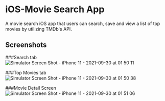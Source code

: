 # iOS-Movie Search App
A movie search iOS app that users can search, save and view a list of top movies by utilizing TMDb's API.

## Screenshots
###Search tab
![Simulator Screen Shot - iPhone 11 - 2021-09-30 at 01 50 11](https://user-images.githubusercontent.com/54588944/135401808-23fc48a7-30a6-4770-ac6e-7e4819aed482.png)

###Top Movies tab
![Simulator Screen Shot - iPhone 11 - 2021-09-30 at 01 50 38](https://user-images.githubusercontent.com/54588944/135401866-36905d09-d303-49ff-a43f-39a5e920b14e.png)

###Movie Detail Screen
![Simulator Screen Shot - iPhone 11 - 2021-09-30 at 01 51 06](https://user-images.githubusercontent.com/54588944/135401920-8525b8de-00d1-415a-82d8-86e509f3365b.png)
